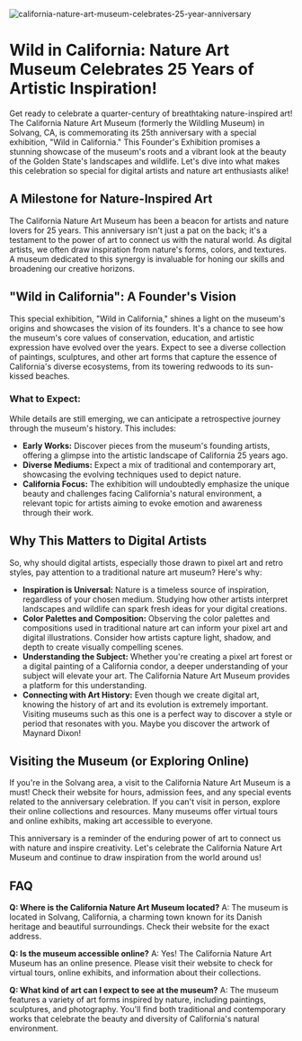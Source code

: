 ![california-nature-art-museum-celebrates-25-year-anniversary](https://images.pexels.com/photos/2104759/pexels-photo-2104759.jpeg?auto=compress&cs=tinysrgb&fit=crop&h=627&w=1200)

# Wild in California: Nature Art Museum Celebrates 25 Years of Artistic Inspiration!

Get ready to celebrate a quarter-century of breathtaking nature-inspired art! The California Nature Art Museum (formerly the Wildling Museum) in Solvang, CA, is commemorating its 25th anniversary with a special exhibition, "Wild in California." This Founder's Exhibition promises a stunning showcase of the museum's roots and a vibrant look at the beauty of the Golden State's landscapes and wildlife. Let's dive into what makes this celebration so special for digital artists and nature art enthusiasts alike!

## A Milestone for Nature-Inspired Art

The California Nature Art Museum has been a beacon for artists and nature lovers for 25 years. This anniversary isn't just a pat on the back; it's a testament to the power of art to connect us with the natural world. As digital artists, we often draw inspiration from nature's forms, colors, and textures. A museum dedicated to this synergy is invaluable for honing our skills and broadening our creative horizons.

## "Wild in California": A Founder's Vision

This special exhibition, "Wild in California," shines a light on the museum's origins and showcases the vision of its founders. It's a chance to see how the museum's core values of conservation, education, and artistic expression have evolved over the years. Expect to see a diverse collection of paintings, sculptures, and other art forms that capture the essence of California's diverse ecosystems, from its towering redwoods to its sun-kissed beaches.

### What to Expect:

While details are still emerging, we can anticipate a retrospective journey through the museum's history. This includes:

*   **Early Works:** Discover pieces from the museum's founding artists, offering a glimpse into the artistic landscape of California 25 years ago.
*   **Diverse Mediums:** Expect a mix of traditional and contemporary art, showcasing the evolving techniques used to depict nature.
*   **California Focus:** The exhibition will undoubtedly emphasize the unique beauty and challenges facing California's natural environment, a relevant topic for artists aiming to evoke emotion and awareness through their work.

## Why This Matters to Digital Artists

So, why should digital artists, especially those drawn to pixel art and retro styles, pay attention to a traditional nature art museum? Here's why:

*   **Inspiration is Universal:** Nature is a timeless source of inspiration, regardless of your chosen medium. Studying how other artists interpret landscapes and wildlife can spark fresh ideas for your digital creations.
*   **Color Palettes and Composition:** Observing the color palettes and compositions used in traditional nature art can inform your pixel art and digital illustrations. Consider how artists capture light, shadow, and depth to create visually compelling scenes.
*   **Understanding the Subject:** Whether you're creating a pixel art forest or a digital painting of a California condor, a deeper understanding of your subject will elevate your art. The California Nature Art Museum provides a platform for this understanding.
*   **Connecting with Art History:** Even though we create digital art, knowing the history of art and its evolution is extremely important. Visiting museums such as this one is a perfect way to discover a style or period that resonates with you. Maybe you discover the artwork of Maynard Dixon!

## Visiting the Museum (or Exploring Online)

If you're in the Solvang area, a visit to the California Nature Art Museum is a must! Check their website for hours, admission fees, and any special events related to the anniversary celebration. If you can't visit in person, explore their online collections and resources. Many museums offer virtual tours and online exhibits, making art accessible to everyone.

This anniversary is a reminder of the enduring power of art to connect us with nature and inspire creativity. Let's celebrate the California Nature Art Museum and continue to draw inspiration from the world around us!

## FAQ

**Q: Where is the California Nature Art Museum located?**
A: The museum is located in Solvang, California, a charming town known for its Danish heritage and beautiful surroundings. Check their website for the exact address.

**Q: Is the museum accessible online?**
A: Yes! The California Nature Art Museum has an online presence. Please visit their website to check for virtual tours, online exhibits, and information about their collections.

**Q: What kind of art can I expect to see at the museum?**
A: The museum features a variety of art forms inspired by nature, including paintings, sculptures, and photography. You'll find both traditional and contemporary works that celebrate the beauty and diversity of California's natural environment.
